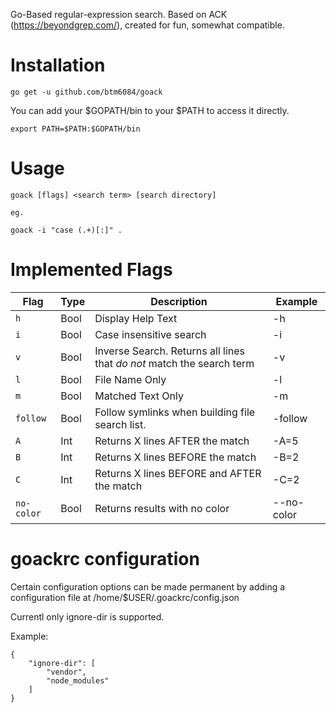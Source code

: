 Go-Based regular-expression search. Based on ACK (https://beyondgrep.com/), created for fun, somewhat compatible.

# Installation
```
go get -u github.com/btm6084/goack
```

You can add your $GOPATH/bin to your $PATH to access it directly.
```
export PATH=$PATH:$GOPATH/bin
```

# Usage
```
goack [flags] <search term> [search directory]

eg.

goack -i "case (.+)[:]" .
```

# Implemented Flags

| Flag | Type | Description | Example
--- | --- | --- | ---
| `h` | Bool | Display Help Text | -h
| `i` | Bool | Case insensitive search | -i
| `v` | Bool | Inverse Search. Returns all lines that *do not* match the search term | -v
| `l` | Bool | File Name Only | -l
| `m` | Bool | Matched Text Only | -m
| `follow` | Bool | Follow symlinks when building file search list. | -follow
| `A` | Int | Returns X lines AFTER the match | -A=5
| `B` | Int | Returns X lines BEFORE the match | -B=2
| `C` | Int | Returns X lines BEFORE and AFTER the match | -C=2
| `no-color` | Bool | Returns results with no color | --no-color

# goackrc configuration

Certain configuration options can be made permanent by adding a configuration file at /home/$USER/.goackrc/config.json

Currentl only ignore-dir is supported.

Example:
```
{
	"ignore-dir": [
		"vendor",
		"node_modules"
	]
}
```
